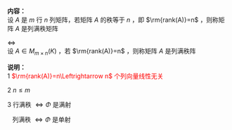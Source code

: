 **内容：**  
设 $A$ 是 $m$ 行 $n$ 列矩阵，若矩阵 $A$ 的秩等于 $n$ ，即 $\rm{rank(A)}=n$ ，则称矩阵 $A$ 是列满秩矩阵  
  
 $\Leftrightarrow$  
设 $A\in M_{m\times n}(K)$ ，若 $\rm{rank(A)}=n$ ，则称矩阵 $A$ 是列满秩阵  
  
**说明：**  
1 <font color=red> $\rm{rank(A)}=n\Leftrightarrow n$ 个列向量线性无关</font>  
  
2  $n\le m$  
  
3 行满秩 $\Leftrightarrow\Phi$ 是满射  
  
 $\enspace$ 列满秩 $\Leftrightarrow\Phi$ 是单射  
